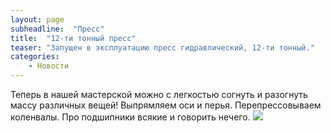```yaml
---
layout: page
subheadline:  "Пресс"
title:  "12-ти тонный пресс"
teaser: "Запущен в эксплуатацию пресс гидравлический, 12-ти тонный."
categories:
    - Новости
---
```

Теперь в нашей мастерской можно с легкостью согнуть и разогнуть массу различных вещей!
Выпрямляем оси и перья. Перепрессовываем коленвалы. Про подшипники всякие и говорить нечего.
![]({{site.baseurl}}http://cdn.idigitaltimes.com/sites/idigitaltimes.com/files/2014/09/24/futuramaunbendable.jpg)
